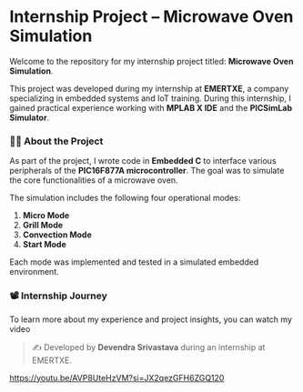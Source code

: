 # Internship Project – Microwave Oven Simulation

Welcome to the repository for my internship project titled: **Microwave Oven Simulation**.

This project was developed during my internship at **EMERTXE**, a company specializing in embedded systems and IoT training. During this internship, I gained practical experience working with **MPLAB X IDE** and the **PICSimLab Simulator**.

### 👨‍💻 About the Project
As part of the project, I wrote code in **Embedded C** to interface various peripherals of the **PIC16F877A microcontroller**. The goal was to simulate the core functionalities of a microwave oven.

The simulation includes the following four operational modes:
1. **Micro Mode**
2. **Grill Mode**
3. **Convection Mode**
4. **Start Mode**

Each mode was implemented and tested in a simulated embedded environment.

### 📽️ Internship Journey
To learn more about my experience and project insights, you can watch my video 

> ✍️ Developed by **Devendra Srivastava** during an internship at EMERTXE.


https://youtu.be/AVP8UteHzVM?si=JX2qezGFH6ZGQ120


